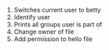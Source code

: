 1. Switches current user to betty
2. Identify user
2. Prints  all groups user is part of
3. Change owner of file
5. Add permission to hello file
